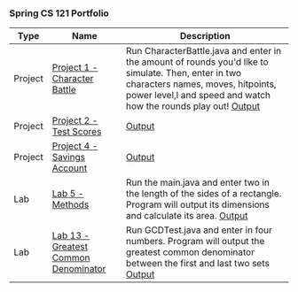 <h3 align="left"> Spring CS 121 Portfolio </h3>

| Type | Name | Description |
| --- | --- | --- |
| Project | [Project 1 - Character Battle](https://github.com/GPaulson95/CS-121/tree/7f288614b240acc7f841b077b2ad6e8f7ff31150/Project1/src) |Run CharacterBattle.java and enter in the amount of rounds you'd like to simulate. Then, enter in two characters names, moves, hitpoints, power level,l and speed and watch how the rounds play out! [Output](https://ibb.co/jgjq4YR)|
| Project | [Project 2 - Test Scores](https://github.com/GPaulson95/CS-121/tree/b68d3e6270d52b2687f7c6386043ac6646532a83/project2/src) |[Output](https://ibb.co/Cpj9TY7)|
| Project | [Project 4 - Savings Account](https://github.com/GPaulson95/CS-121/tree/e56706de5ab82bd571d90097a6445074abba662c/Project4/src) |[Output](https://ibb.co/X5XPh98)| 
| Lab | [Lab 5 - Methods](https://github.com/GPaulson95/CS-121/tree/e56706de5ab82bd571d90097a6445074abba662c/Lab5/src) |Run the main.java and enter two in the length of the sides of a rectangle. Program will output its dimensions and calculate its area. [Output](https://ibb.co/PwXTXBR) | 
| Lab | [Lab 13 - Greatest Common Denominator](https://github.com/GPaulson95/CS-121/tree/e56706de5ab82bd571d90097a6445074abba662c/Lab13GreatestCommonDenominator/src) |Run GCDTest.java and enter in four numbers. Program will output the greatest common denominator between the first and last two sets [Output](https://ibb.co/CnhQ7St)|

